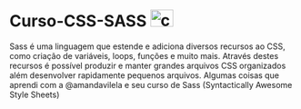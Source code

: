 # Curso-CSS-SASS <g-emoji class="g-emoji" alias="computer" fallback-src="https://github.githubassets.com/images/icons/emoji/unicode/1f4bb.png"><img class="emoji" alt="computer" height="30" width="40" src="https://github.githubassets.com/images/icons/emoji/unicode/1f4bb.png"></g-emoji>
Sass é uma linguagem que estende e adiciona diversos recursos ao CSS, como criação de variáveis, loops, funções e muito mais. Através destes recursos é possível produzir e manter grandes arquivos CSS organizados além desenvolver rapidamente pequenos arquivos.
Algumas coisas que aprendi com a @amandavilela e seu curso de Sass (Syntactically Awesome Style Sheets)
